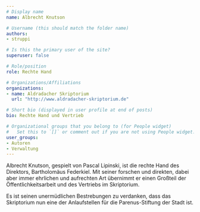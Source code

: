 ```yaml
---
# Display name
name: Albrecht Knutson

# Username (this should match the folder name)
authors:
- struppi

# Is this the primary user of the site?
superuser: false

# Role/position
role: Rechte Hand

# Organizations/Affiliations
organizations:
- name: Aldradacher Skriptorium
  url: "http://www.aldradacher-skriptorium.de"

# Short bio (displayed in user profile at end of posts)
bio: Rechte Hand und Vertrieb

# Organizational groups that you belong to (for People widget)
#   Set this to `[]` or comment out if you are not using People widget.
user_groups:
- Autoren
- Verwaltung
---
```


Albrecht Knutson, gespielt von Pascal Lipinski, ist die rechte Hand des Direktors,
Bartholomäus Federkiel. Mit seiner forschen und direkten, dabei aber
immer ehrlichen und aufrechten Art übernimmt er einen Großteil der
Öffentlichkeitsarbeit und des Vertriebs im Skriptorium.

Es ist seinen unermüdlichen Bestrebungen zu verdanken, dass das Skriptorium
nun eine der Anlaufstellen für die Parenus-Stiftung der Stadt ist.
